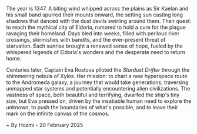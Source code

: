 
The year is 1347.  A biting wind whipped across the plains as Sir Kaelan and his small band spurred their mounts onward, the setting sun casting long shadows that danced with the dust devils swirling around them. Their quest: to reach the mythical city of Eldoria, rumored to hold a cure for the plague ravaging their homeland.  Days bled into weeks, filled with perilous river crossings, skirmishes with bandits, and the ever-present threat of starvation.  Each sunrise brought a renewed sense of hope, fueled by the whispered legends of Eldoria's wonders and the desperate need to return home.

Centuries later, Captain Eva Rostova piloted the *Stardust Drifter* through the shimmering nebula of Xylos.  Her mission: to chart a new hyperspace route to the Andromeda galaxy, a journey that would take generations, traversing unmapped star systems and potentially encountering alien civilizations.  The vastness of space, both beautiful and terrifying, dwarfed the ship's tiny size, but Eva pressed on, driven by the insatiable human need to explore the unknown, to push the boundaries of what's possible, and to leave their mark on the infinite canvas of the cosmos.

~ By Hozmi - 20 February 2025
